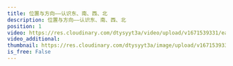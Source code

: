 ```yaml
---
title: 位置与方向——认识东、南、西、北
description: 位置与方向——认识东、南、西、北
position: 1
video: https://res.cloudinary.com/dtysyyt3a/video/upload/v1671539331/easymath/3年级下/01单元位置与方向/by2hm1cyiwwwivzptaba.mp4
video_additional: 
thumbnail: https://res.cloudinary.com/dtysyyt3a/image/upload/v1671539333/easymath/3年级下/01单元位置与方向/z0e5ftpcozzjxty2nkoh.png
is_free: False
---
```

